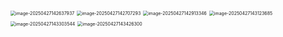 <img src="/Users/xhx/Library/Application Support/typora-user-images/image-20250427142637937.png" alt="image-20250427142637937" style="zoom:50%;" />

<img src="/Users/xhx/Library/Application Support/typora-user-images/image-20250427142707293.png" alt="image-20250427142707293" style="zoom:50%;" />

<img src="/Users/xhx/Library/Application Support/typora-user-images/image-20250427142913346.png" alt="image-20250427142913346" style="zoom:50%;" />

<img src="/Users/xhx/Library/Application Support/typora-user-images/image-20250427143123685.png" alt="image-20250427143123685" style="zoom:50%;" />

<img src="/Users/xhx/Library/Application Support/typora-user-images/image-20250427143303544.png" alt="image-20250427143303544" style="zoom:50%;" />

<img src="/Users/xhx/Library/Application Support/typora-user-images/image-20250427143426300.png" alt="image-20250427143426300" style="zoom:50%;" />